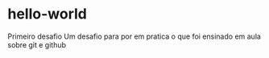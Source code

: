# hello-world
Primeiro desafio
Um desafio para por em pratica o que foi ensinado em aula sobre git e github
